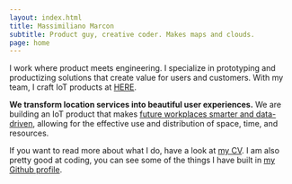 ```yaml
---
layout: index.html
title: Massimiliano Marcon
subtitle: Product guy, creative coder. Makes maps and clouds.
page: home
---
```


I work where product meets engineering. I specialize in prototyping and productizing solutions that create value for users and customers. With my team, I craft IoT products at [HERE](https://here.com).

**We transform location services into beautiful user experiences.** We are building an IoT product that makes [future workplaces
smarter and data-driven](https://360.here.com/bringing-location-technology-to-the-workplace.-call-for-early-adopters), allowing for the effective use and distribution of space, time, and resources.

If you want to read more about what I do, have a look at [my CV](cv.html). I am also pretty good at coding, you can see some of the
things I have built in [my Github profile](https://github.com/mmarcon).